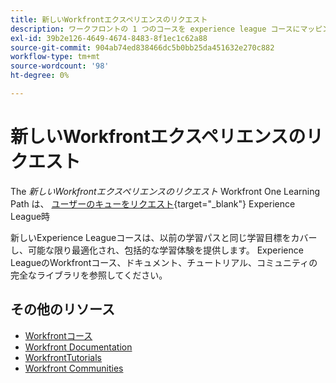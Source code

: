 ```yaml
---
title: 新しいWorkfrontエクスペリエンスのリクエスト
description: ワークフロントの 1 つのコースを experience league コースにマッピング
exl-id: 39b2e126-4649-4674-8483-8f1ec1c62a88
source-git-commit: 904ab74ed838466dc5b0bb25da451632e270c882
workflow-type: tm+mt
source-wordcount: '98'
ht-degree: 0%

---
```


# 新しいWorkfrontエクスペリエンスのリクエスト

The *新しいWorkfrontエクスペリエンスのリクエスト* Workfront One Learning Path は、 [ユーザーのキューをリクエスト](https://experienceleague.adobe.com/?recommended=Workfront-U-1-2022.2.request-queues){target="_blank"} Experience League時

新しいExperience Leagueコースは、以前の学習パスと同じ学習目標をカバーし、可能な限り最適化され、包括的な学習体験を提供します。  Experience LeagueのWorkfrontコース、ドキュメント、チュートリアル、コミュニティの完全なライブラリを参照してください。

## その他のリソース

* [Workfrontコース](https://experienceleague.adobe.com/?lang=en&amp;Solution=Workfront#courses)
* [Workfront Documentation](https://experienceleague.adobe.com/docs/workfront.html)
* [WorkfrontTutorials](https://experienceleague.adobe.com/docs/workfront-learn/tutorials-workfront/home.html)
* [Workfront Communities](https://experienceleaguecommunities.adobe.com/t5/workfront/ct-p/workfront)
